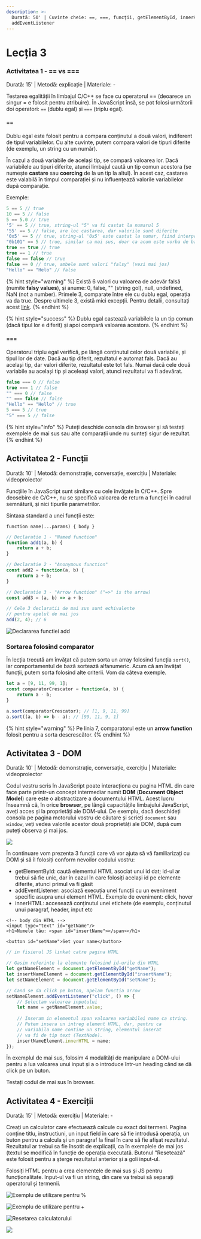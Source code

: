 ```yaml
---
description: >-
  Durată: 50' | Cuvinte cheie: ==, ===, funcții, getElementById, innerHTML,
  addEventListener
---
```


# Lecția 3

### Activitatea 1 -  == vs ===

Durată: 15' \| Metodă: explicație \| Materiale: -

Testarea egalității în limbajul C/C++ se face cu operatorul == \(deoarece un singur = e folosit pentru atribuire\). În JavaScript însă, se pot folosi următorii doi operatori: `==` \(dublu egal\) și `===` \(triplu egal\). 

#### ==

Dublu egal este folosit pentru a compara conținutul a două valori, indiferent de tipul variabilelor. Cu alte cuvinte, putem compara valori de tipuri diferite \(de exemplu, un string cu un număr\).

În cazul a două variabile de același tip, se compară valoarea lor. Dacă variabilele au tipuri diferite, atunci limbajul caută un tip comun acestora \(se numește **castare** sau **coercing** de la un tip la altul\). În acest caz, castarea este valabilă în timpul comparației și nu influențează valorile variabilelor după comparație.

Exemple:

```javascript
5 == 5 // true
10 == 5 // false
5 == 5.0 // true
'5' == 5 // true, string-ul "5" va fi castat la numarul 5
'55' == 5 // false, are loc castarea, dar valorile sunt diferite
'0x5' == 5 // true, string-ul '0x5' este castat la numar, fiind interpretat ca valoarea 5 scrisa in baza 16
"0b101" == 5 // true, similar ca mai sus, doar ca acum este vorba de baza 2
true == true // true
true == 1 // true
false == false // true
false == 0 // true, ambele sunt valori "falsy" (vezi mai jos)
"Hello" == "Helo" // false
```

{% hint style="warning" %}
Există 6 valori cu valoarea de adevăr falsă \(numite **falsy values**\), și anume: 0, false, "" \(string gol\), null, undefined, NaN \(not a number\). Primele 3, comparate între ele cu dublu egal, operația va da true. Despre ultimele 3, există mici excepții. Pentru detalii, consultați acest [link](https://codeburst.io/javascript-double-equals-vs-triple-equals-61d4ce5a121a).
{% endhint %}

{% hint style="success" %}
Dublu egal castează variabilele la un tip comun \(dacă tipul lor e diferit\) și apoi compară valoarea acestora.
{% endhint %}

#### ===

Operatorul triplu egal verifică, pe lângă conținutul celor două variabile, și tipul lor de date. Dacă au tip diferit, rezultatul e automat fals. Dacă au același tip, dar valori diferite, rezultatul este tot fals. Numai dacă cele două variabile au același tip și aceleași valori, atunci rezultatul va fi adevărat.

```javascript
false === 0 // false
true === 1 // false
"" === 0 // false
"" === false // false
"Hello" == "Hello" // true
5 === 5 // true
"5" === 5 // false
```

{% hint style="info" %}
Puteți deschide consola din browser și să testați exemplele de mai sus sau alte comparații unde nu sunteți sigur de rezultat.
{% endhint %}

## Activitatea 2 - Funcții

Durată: 10' \| Metodă: demonstrație, conversație, exercițiu \| Materiale: videoproiector

Funcțiile în JavaScript sunt similare cu cele învățate în C/C++. Spre deosebire de C/C++, nu se specifică valoarea de return a funcției în cadrul semnăturii, și nici tipurile parametrilor.

Sintaxa standard a unei funcții este:

`function name(...params) { body }`

```javascript
// Declaratie 1 - "Named function"
function add1(a, b) {
    return a + b;
}

// Declaratie 2 - "Anonymous function"
const add2 = function(a, b) {
    return a + b;
}

// Declaratie 3 - "Arrow function" ("=>" is the arrow)
const add3 = (a, b) => a + b;

// Cele 3 declaratii de mai sus sunt echivalente
// pentru apelul de mai jos
add(2, 4); // 6
```

![Declararea functiei add](../.gitbook/assets/screenshot-2020-03-15-at-21.24.44.png)

### Sortarea folosind comparator

În lecția trecută am învățat că putem sorta un array folosind funcția `sort()`, iar comportamentul de bază sortează alfanumeric. Acum că am învățat funcții, putem sorta folosind alte criterii. Vom da câteva exemple.

```javascript
let a = [9, 11, 99, 1];
const comparatorCrescator = function(a, b) {
    return a - b;
}

a.sort(comparatorCrescator); // [1, 9, 11, 99]
a.sort((a, b) => b - a); // [99, 11, 9, 1]
```

{% hint style="warning" %}
Pe linia 7, comparatorul este un **arrow function** folosit pentru a sorta descrescător.
{% endhint %}

## Activitatea 3 - DOM

Durată: 10' \| Metodă: demonstrație, conversație, exercițiu \| Materiale: videoproiector

Codul vostru scris în JavaScript poate interacționa cu pagina HTML din care face parte printr-un concept intermediar numit **DOM** \(**Document Object Model**\) care este o abstractizare a documentului HTML. Acest lucru înseamnă că, în orice **browser**, pe lângă capacitățile limbajului JavaScript, aveți acces și la proprietăți ale DOM-ului. De exemplu, dacă deschideți consola pe pagina motorului vostru de căutare și scrieți `document` sau `window`, veți vedea valorile acestor două proprietăți ale DOM, după cum puteți observa și mai jos.

![](../.gitbook/assets/screenshot-2020-03-15-at-21.41.55.png)

În continuare vom prezenta 3 funcții care vă vor ajuta să vă familiarizați cu DOM și să îl folosiți conform nevoilor codului vostru:

* getElementById: caută elementul HTML asociat unui id dat; id-ul ar trebui să fie unic, dar în cazul în care folosiți același id pe elemente diferite, atunci primul va fi găsit
* addEventListener: asociază execuția unei funcții cu un eveniment specific asupra unui element HTML. Exemple de eveniment: click, hover
* innerHTML: accesează conținutul unei etichete \(de exemplu, conținutul unui paragraf, header, input etc

```markup
<!-- body din HTML -->
<input type="text" id="getName"/>
<h1>Numele tău: <span id="insertName"></span></h1>

<button id="setName">Set your name</button>
```

```javascript
// in fisierul JS linkat catre pagina HTML

// Gasim referinte la elemente folosind id-urile din HTML
let getNameElement = document.getElementById("getName");
let insertNameElement = document.getElementById("insertName");
let setNameElement = document.getElementById("setName");

// Cand se da click pe buton, apelam functia arrow
setNameElement.addEventListener("click", () => {
    // Selectam valoarea inputului
    let name = getNameElement.value;
    
    // Inseram in elementul span valoarea variabilei name ca string.
    // Putem insera un intreg element HTML, dar, pentru ca
    // variabila name contine un string, elementul inserat
    // va fi de tip text (TextNode).
    insertNameElement.innerHTML = name;
});
```

În exemplul de mai sus, folosim 4 modalități de manipulare a DOM-ului pentru a lua valoarea unui input și a o introduce într-un heading când se dă click pe un buton.

Testați codul de mai sus în browser.

## Activitatea 4 - Exerciții

Durată: 15' \| Metodă: exercițiu \| Materiale: -

Creați un calculator care efectuează calcule cu exact doi termeni. Pagina conține titlu, instructiuni, un input field în care să fie introdusă operația, un buton pentru a calcula și un paragraf la final în care să fie afișat rezultatul. Rezultatul ar trebui sa fie însotit de explicații, ca în exemplele de mai jos \(textul se modifică în funcție de operația executată. Butonul "Resetează" este folosit pentru a șterge rezultatul anterior și a goli input-ul.

Folosiți HTML pentru a crea elementele de mai sus și JS pentru funcționalitate. Input-ul va fi un string, din care va trebui să separați operatorul și termenii.

![Exemplu de utilizare pentru %](../.gitbook/assets/screenshot-2020-03-16-at-18.08.58.png)

![Exemplu de utilizare pentru +](../.gitbook/assets/screenshot-2020-03-16-at-18.09.22.png)

![Resetarea calculatorului](../.gitbook/assets/screenshot-2020-03-16-at-18.10.07.png)

![](../.gitbook/assets/copy-of-logo-techtor-05.png)

